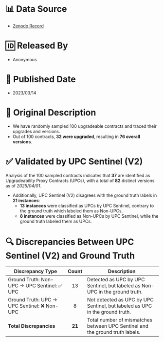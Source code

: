# 📊 Data Source
- [Zenodo Record](https://zenodo.org/records/7734661)

# 🆔 Released By
- Anonymous

# 📅 Published Date
- 2023/03/14

# 📝 Original Description
- We have randomly sampled 100 upgradeable contracts and traced their upgrades and versions.  
- Out of 100 contracts, **32 were upgraded**, resulting in **76 overall versions**.

# ✅ Validated by UPC Sentinel (V2)
Analysis of the 100 sampled contracts indicates that **37** are identified as Upgradeability Proxy Contracts (UPCs), with a total of **82** distinct versions as of *2025/04/01*.
- Additionally, UPC Sentinel (V2) disagrees with the ground truth labels in **21 instances**:
  - **13 instances** were classified as UPCs by UPC Sentinel, contrary to the ground truth which labeled them as Non-UPCs.
  - **8 instances** were classified as Non-UPCs by UPC Sentinel, while the ground truth labeled them as UPCs.

# 🔍 Discrepancies Between UPC Sentinel (V2) and Ground Truth

| **Discrepancy Type**                                   | **Count** | **Description**                                                                 |
|--------------------------------------------------------|:---------:|----------------------------------------------------------------------------------|
| Ground Truth: Non-UPC → UPC Sentinel: ✅ UPC           | 13        | Detected as UPC by UPC Sentinel, but labeled as Non-UPC in the ground truth.     |
| Ground Truth: UPC → UPC Sentinel: ❌ Non-UPC           | 8         | Not detected as UPC by UPC Sentinel, but labeled as UPC in the ground truth.     |
| **Total Discrepancies**                                | **21**    | Total number of mismatches between UPC Sentinel and the ground truth labels.     |
